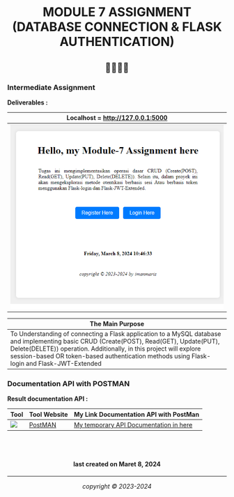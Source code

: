 
<h1 align="center"> MODULE 7 ASSIGNMENT (DATABASE CONNECTION & FLASK AUTHENTICATION)

<h2 align="center">🏇🏻🏇🏻</h2>



### Intermediate Assignment

**Deliverables :**

|   Localhost =  http://127.0.0.1:5000 |
|--------------------------|
|<div align="center"> <img src="/assets/pict/home.png" alt="Home"></div>|

| The Main Purpose |
|------------------|
|To Understanding of connecting a Flask application to a MySQL database and implementing basic CRUD (Create(POST), Read(GET), Update(PUT), Delete(DELETE)) operation. Additionally, in this project will explore session-based OR token-based authentication methods using Flask-login and Flask-JWT-Extended|

### Documentation API with POSTMAN

**Result documentation API :**

|       Tool     | Tool Website | My Link Documentation API with PostMan |
|----------------|--------------|------------------------------------|
|<img width="100%" img src="https://voyager.postman.com/logo/postman-logo-icon-orange.svg">|[PostMAN](https://postman.com/) |[My temporary API Documentation in here](https://documenter.getpostman.com/view/32137902/2sA2xfZtxH)|



<br>
<br>


<h4 align="center">last created on Maret 8, 2024</h4>


---


<p align="center"></p>
<p align="center"><i>copyright &copy; 2023-2024</i></p>
